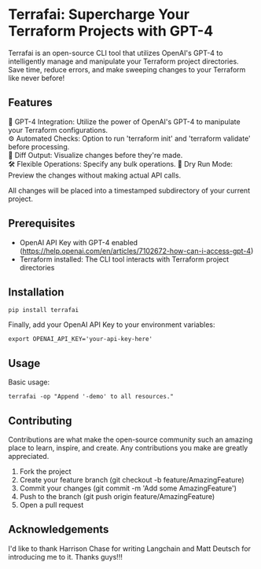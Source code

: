 # Terrafai: Supercharge Your Terraform Projects with GPT-4

Terrafai is an open-source CLI tool that utilizes OpenAI's GPT-4 to intelligently manage and manipulate your Terraform project directories. Save time, reduce errors, and make sweeping changes to your Terraform like never before!

## Features

🤖 GPT-4 Integration: Utilize the power of OpenAI's GPT-4 to manipulate your Terraform configurations.  
⚙️ Automated Checks: Option to run 'terraform init' and 'terraform validate' before processing.  
🔄 Diff Output: Visualize changes before they're made.  
🛠️ Flexible Operations: Specify any bulk operations.
🚀 Dry Run Mode: Preview the changes without making actual API calls.  

All changes will be placed into a timestamped subdirectory of your current project.  

## Prerequisites

- OpenAI API Key with GPT-4 enabled (https://help.openai.com/en/articles/7102672-how-can-i-access-gpt-4)
- Terraform installed: The CLI tool interacts with Terraform project directories

## Installation

```
pip install terrafai
```

Finally, add your OpenAI API Key to your environment variables:

```
export OPENAI_API_KEY='your-api-key-here'
```

## Usage

Basic usage:

```
terrafai -op "Append '-demo' to all resources."
```

## Contributing

Contributions are what make the open-source community such an amazing place to learn, inspire, and create. Any contributions you make are greatly appreciated.

1. Fork the project
1. Create your feature branch (git checkout -b feature/AmazingFeature)
1. Commit your changes (git commit -m 'Add some AmazingFeature')
1. Push to the branch (git push origin feature/AmazingFeature)
1. Open a pull request


## Acknowledgements

I'd like to thank Harrison Chase for writing Langchain and Matt Deutsch for introducing me to it. Thanks guys!!!

